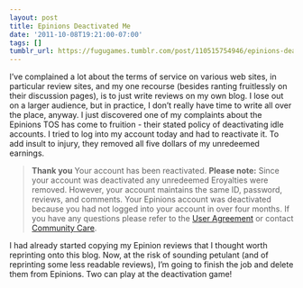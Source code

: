 ```yaml
---
layout: post
title: Epinions Deactivated Me
date: '2011-10-08T19:21:00-07:00'
tags: []
tumblr_url: https://fugugames.tumblr.com/post/110515754946/epinions-deactivated-me
---
```

I’ve complained a lot about the terms of service on various web sites, in particular review sites, and my one recourse (besides ranting fruitlessly on their discussion pages), is to just write reviews on my own blog. I lose out on a larger audience, but in practice, I don’t really have time to write all over the place, anyway. I just discovered one of my complaints about the Epinions TOS has come to fruition - their stated policy of deactivating idle accounts. I tried to log into my account today and had to reactivate it. To add insult to injury, they removed all five dollars of my unredeemed earnings.

> **Thank you** Your account has been reactivated. **Please note:** Since your account was deactivated any unredeemed Eroyalties were removed. However, your account maintains the same ID, password, reviews, and comments. Your Epinions account was deactivated because you had not logged into your account in over four months. If you have any questions please refer to the [User Agreement](http://www.epinions.com/help/show_%7Euseragreement) or contact [Community Care](http://www.epinions.com/help/feedback_general.html).

I had already started copying my Epinion reviews that I thought worth reprinting onto this blog. Now, at the risk of sounding petulant (and of reprinting some less readable reviews), I’m going to finish the job and delete them from Epinions. Two can play at the deactivation game!
